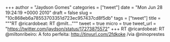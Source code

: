 
+++
author = "Jaydson Gomes"
categories = ["tweet"]
date = "Mon Jun 28 19:24:19 +0000 2010"
draft = false
slug = "10c868eb6a78553703351d723ec957437cd8f5db"
tags = ["tweet"]
title = """RT @ricardobeat: RT @milt..."""
tweet = true
micro = true
tweet_url = "https://twitter.com/jaydson/status/17273875572"
+++
RT @ricardobeat: RT @miltonribeiro: A foto perfeita: http://tinyurl.com/2fdkoke /via @ninoprestes
